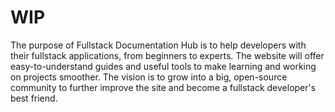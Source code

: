 # WIP

The purpose of Fullstack Documentation Hub is to help developers with their fullstack applications, from beginners to experts. The website will offer easy-to-understand guides and useful tools to make learning and working on projects smoother. The vision is to grow into a big, open-source community to further improve the site and become a fullstack developer's best friend.
